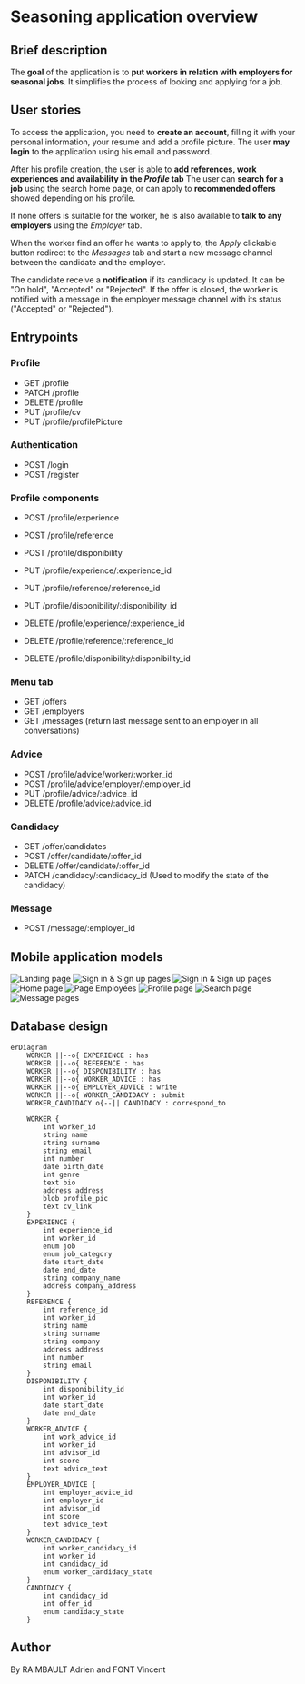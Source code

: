 
# Seasoning application overview

## Brief description
	
The **goal** of the application is to **put workers in relation with employers for seasonal jobs**. It simplifies the process of looking and applying for a job.

## User stories

To access the application, you need to **create an account**, filling it with your personal information, your resume and add a profile picture.
The user **may login** to the application using his email and password.

After his profile creation, the user is able to **add references, work experiences and availability in the *Profile* tab**
The user can **search for a job** using the search home page, or can apply to **recommended offers** showed depending on his profile.

If none offers is suitable for the worker, he is also available to **talk to any employers** using the *Employer* tab.

When the worker find an offer he wants to apply to, the *Apply* clickable button redirect to the *Messages* tab and start a new message channel between the candidate and the employer.

The candidate receive a **notification** if its candidacy is updated. It can be "On hold", "Accepted" or "Rejected". If the offer is closed, the worker is notified with a message in the employer message channel with its status ("Accepted" or "Rejected"). 

## Entrypoints

### Profile

- GET /profile
- PATCH /profile
- DELETE /profile
- PUT /profile/cv
- PUT /profile/profilePicture

### Authentication

- POST /login
- POST /register

### Profile components

- POST /profile/experience
- POST /profile/reference
- POST /profile/disponibility

- PUT /profile/experience/:experience_id
- PUT /profile/reference/:reference_id
- PUT /profile/disponibility/:disponibility_id

- DELETE /profile/experience/:experience_id
- DELETE /profile/reference/:reference_id
- DELETE /profile/disponibility/:disponibility_id

### Menu tab

- GET /offers
- GET /employers
- GET /messages (return last message sent to an employer in all conversations)

### Advice

- POST /profile/advice/worker/:worker_id
- POST /profile/advice/employer/:employer_id
- PUT /profile/advice/:advice_id
- DELETE /profile/advice/:advice_id

### Candidacy

- GET /offer/candidates
- POST /offer/candidate/:offer_id
- DELETE /offer/candidate/:offer_id
- PATCH /candidacy/:candidacy_id    (Used to modify the state of the candidacy)

### Message

- POST /message/:employer_id

## Mobile application models

![Landing page](https://raw.githubusercontent.com/Hunh0w/ExpoFront/main/screens/landing_page.png)
![Sign in & Sign up pages](https://raw.githubusercontent.com/Hunh0w/ExpoFront/main/screens/signin_signup_pages.png)
![Sign in & Sign up pages](https://raw.githubusercontent.com/Hunh0w/ExpoFront/main/screens/signup_pages.png)
![Home page](https://raw.githubusercontent.com/Hunh0w/ExpoFront/main/screens/home_page.png)
![Page Employées](https://raw.githubusercontent.com/Hunh0w/ExpoFront/main/screens/employers_page.png)
![Profile page](https://raw.githubusercontent.com/Hunh0w/ExpoFront/main/screens/profile_page.png)
![Search page](https://raw.githubusercontent.com/Hunh0w/ExpoFront/main/screens/search_offers_page.png)
![Message pages](https://raw.githubusercontent.com/Hunh0w/ExpoFront/main/screens/message_pages.png)

## Database design

```mermaid
erDiagram
    WORKER ||--o{ EXPERIENCE : has
    WORKER ||--o{ REFERENCE : has
    WORKER ||--o{ DISPONIBILITY : has
    WORKER ||--o{ WORKER_ADVICE : has
    WORKER ||--o{ EMPLOYER_ADVICE : write
    WORKER ||--o{ WORKER_CANDIDACY : submit
    WORKER_CANDIDACY o{--|| CANDIDACY : correspond_to
    
    WORKER {
        int worker_id
        string name
        string surname
        string email
        int number
        date birth_date
        int genre
        text bio
        address address
        blob profile_pic
        text cv_link
    }
    EXPERIENCE {
        int experience_id
        int worker_id
        enum job
        enum job_category
        date start_date
        date end_date
        string company_name
        address company_address
    }
    REFERENCE {
        int reference_id
        int worker_id
        string name
        string surname
        string company
        address address
        int number
        string email
    }
    DISPONIBILITY {
        int disponibility_id
        int worker_id
        date start_date
        date end_date
    }
    WORKER_ADVICE {
        int work_advice_id
        int worker_id
        int advisor_id
        int score
        text advice_text
    }
    EMPLOYER_ADVICE {  
        int employer_advice_id  
        int employer_id
        int advisor_id
        int score
        text advice_text
    }
    WORKER_CANDIDACY {  
        int worker_candidacy_id  
        int worker_id  
        int candidacy_id
        enum worker_candidacy_state 
    }
    CANDIDACY {
        int candidacy_id
        int offer_id
        enum candidacy_state
    }
```

## Author

By RAIMBAULT Adrien and FONT Vincent

